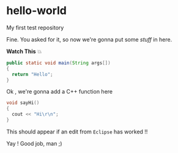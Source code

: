 hello-world
===========

My first test repository


Fine. You asked for it, so now we're gonna put some *stuff* in here.

**Watch This**
:boom:

```java
public static void main(String args[])
{
  return "Hello";
}
```


Ok , we're gonna add a C++ function here
```c++
void sayHi()
{
  cout << "Hi\r\n";
}
```


This should appear if an edit from `Eclipse` has worked !!


Yay ! Good job, man ;)

